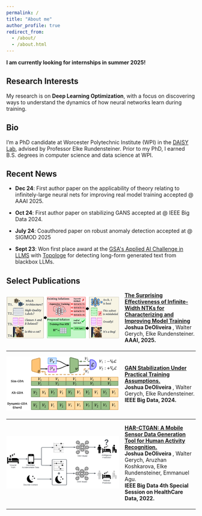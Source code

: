 ```yaml
---
permalink: /
title: "About me"
author_profile: true
redirect_from: 
  - /about/
  - /about.html
---
```


**I am currently looking for internships in summer 2025!**

## Research Interests
My research is on **Deep Learning Optimization**, with a focus on discovering ways to understand the dynamics of how neural networks learn during training.

## Bio
I’m a PhD candidate at Worcester Polytechnic Institute (WPI) in the [DAISY Lab](https://daisy.wpi.edu/), advised by Professor Elke Rundensteiner. Prior to my PhD, I earned B.S. degrees in computer science and data science at WPI.


## Recent News

- **Dec 24**: First author paper on the applicability of theory relating to infinitely-large neural nets for improving real model training accepted @ AAAI 2025.

- **Oct 24**: First author paper on stabilizing GANS accepted at @ IEEE Big Data 2024.

- **July 24**: Coauthored paper on robust anomaly detection accepted at @ SIGMOD 2025

- **Sept 23**: Won first place award at the <a href="https://www.challenge.gov/?challenge=appliedaichallengellms&tab=winners">GSA's Applied AI Challenge in LLMS</a> with <a href= "https://www.topologe.com/">Topologe</a> for detecting long-form generated text from blackbox LLMs.


## Select Publications

<div style="display: flex; align-items: center; margin-bottom: 20px;">
  <div style="flex-shrink: 0; margin-right: 15px;">
    <img src="..\images\ntk_aaai_2025.png" alt="Paper Figure" width="300px">
  </div>
  <div>
    <strong><a href="https://ojs.aaai.org/index.php/AAAI/article/view/33786">The Surprising Effectiveness of Infinite-Width NTKs for Characterizing and Improving Model Training</a></strong><br>
    <strong> Joshua DeOliveira </strong>, Walter Gerych, Elke Rundensteiner.<br>
    <strong>AAAI, 2025.</strong>
  </div>
</div>

---

<div style="display: flex; align-items: center; margin-bottom: 20px;">
  <div style="flex-shrink: 0; margin-right: 15px;">
    <img src="..\images\gan_stabilization.png" alt="Paper Figure" width="300px">
  </div>
  <div>
    <strong><a href="https://ieeexplore.ieee.org/document/10825612">GAN Stabilization Under Practical Training Assumptions.</a></strong><br>
   <strong> Joshua DeOliveira </strong>, Walter Gerych, Elke Rundensteiner.<br>
    <strong>IEEE Big Data, 2024.</strong>
  </div>
</div>

---

<div style="display: flex; align-items: center; margin-bottom: 20px;">
  <div style="flex-shrink: 0; margin-right: 15px;">
    <img src="..\images\har_ctgan.png" alt="Paper Figure" width="300px">
  </div>
  <div>
    <strong><a href="https://ieeexplore.ieee.org/document/10020848">HAR-CTGAN: A Mobile Sensor Data Generation Tool for Human Activity Recognition.</a></strong><br>
   <strong> Joshua DeOliveira </strong>, Walter Gerych, Aruzhan Koshkarova, Elke Rundensteiner, Emmanuel Agu.<br>
    <strong>IEEE Big Data 4th Special Session on HealthCare Data, 2022.</strong>
  </div>
</div>

---
